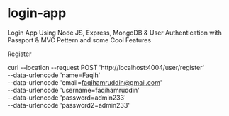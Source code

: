 # login-app
Login App Using Node JS, Express, MongoDB &amp; User Authentication with Passport &amp; MVC Pettern and some Cool Features

Register

curl --location --request POST 'http://localhost:4004/user/register' \
--data-urlencode 'name=Faqih' \
--data-urlencode 'email=faqihamruddin@gmail.com' \
--data-urlencode 'username=faqihamruddin' \
--data-urlencode 'password=admin233' \
--data-urlencode 'password2=admin233'
